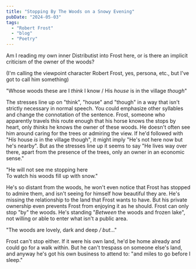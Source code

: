 ```yaml
---
title: "Stopping By The Woods on a Snowy Evening"
pubDate: "2024-05-03"
tags: 
  - "Robert Frost"
  - "blog"
  - "Poetry"
---
```


Am I reading my own inner Distributist into Frost here, or is there an implicit criticism of the owner of the woods?

(I'm calling the viewpoint character Robert Frost, yes, persona, etc., but I've got to call him something)

"Whose woods these are I _think_ I know / His _house_ is in the village _though_"

The stresses line up on "think", "house" and "though" in a way that isn't strictly necessary in normal speech. You could emphasize other syllables and change the connotation of the sentence. Frost, someone who apparently travels this route enough that his horse knows the stops by heart, only _thinks_ he knows the owner of these woods. He doesn't often see him around caring for the trees or admiring the view. If he'd followed with "_His_ house _is_ in the village though", it might imply "He's not here now but he's nearby". But as the stresses line up it seems to say "He lives way over there, apart from the presence of the trees, only an owner in an economic sense."

"He will not see me stopping here   
To watch his woods fill up with snow."

He's so distant from the woods, he won't even notice that Frost has stopped to admire them, and isn't seeing for himself how beautiful they are. He's missing the relationship to the land that Frost wants to have. But his private ownership even prevents Frost from enjoying it as he should. Frost can only stop "by" the woods. He's standing "_Between_ the woods and frozen lake", not willing or able to enter what isn't a public area.

"The woods are lovely, dark and deep _/ but_…"

Frost can't stop either. If it were his own land, he'd be home already and could go for a walk within. But he can't trespass on someone else's land, and anyway he's got his own business to attend to: "and miles to go before I sleep."
